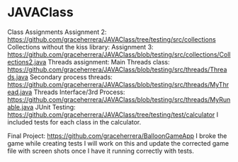 # JAVAClass
Class Assignments
Assignment 2: https://github.com/graceherrera/JAVAClass/tree/testing/src/collections
Collections without the kiss library: Assignment 3: https://github.com/graceherrera/JAVAClass/blob/testing/src/collections/Collections2.java
Threads assignment:
Main Threads class: https://github.com/graceherrera/JAVAClass/blob/testing/src/threads/Threads.java
Secondary process threads: https://github.com/graceherrera/JAVAClass/blob/testing/src/threads/MyThread.java
Threads Interface/3rd Process: https://github.com/graceherrera/JAVAClass/blob/testing/src/threads/MyRunable.java
JUnit Testing: https://github.com/graceherrera/JAVAClass/tree/testing/test/calculator
  I included tests for each class in the calculator. 
  
  Final Project: https://github.com/graceherrera/BalloonGameApp I broke the game while creating tests I will work on this and update the corrected game file with screen shots once I have it running correctly with tests. 


